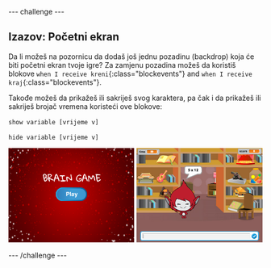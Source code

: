 \--- challenge \---

## Izazov: Početni ekran

Da li možeš na pozornicu da dodaš još jednu pozadinu (backdrop) koja će biti početni ekran tvoje igre? Za zamjenu pozadina možeš da koristiš blokove `when I receive kreni`{:class="blockevents"} and `when I receive kraj`{:class="blockevents"}.

Takođe možeš da prikažeš ili sakriješ svog karaktera, pa čak i da prikažeš ili sakriješ brojač vremena koristeći ove blokove:

```blocks
show variable [vrijeme v]
```

```blocks
hide variable [vrijeme v]
```

![screenshot](images/brain-startscreen.png)

\--- /challenge \---